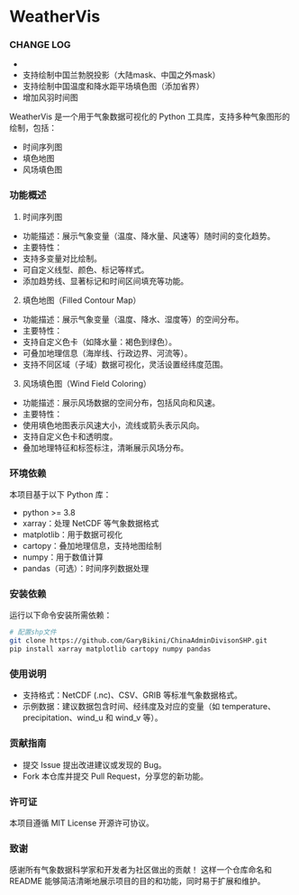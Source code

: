 # WeatherVis

### CHANGE LOG
- 
- 支持绘制中国兰勃脱投影（大陆mask、中国之外mask） 
- 支持绘制中国温度和降水距平场填色图（添加省界）
- 增加风羽时间图


WeatherVis 是一个用于气象数据可视化的 Python 工具库，支持多种气象图形的绘制，包括：
 - 时间序列图
 - 填色地图
 - 风场填色图

### 功能概述
1. 时间序列图
 - 功能描述：展示气象变量（温度、降水量、风速等）随时间的变化趋势。
 - 主要特性：
 - 支持多变量对比绘制。
 - 可自定义线型、颜色、标记等样式。
 - 添加趋势线、显著标记和时间区间填充等功能。

2. 填色地图（Filled Contour Map）
 - 功能描述：展示气象变量（温度、降水、湿度等）的空间分布。
 - 主要特性：
 - 支持自定义色卡（如降水量：褐色到绿色）。
 - 可叠加地理信息（海岸线、行政边界、河流等）。
 - 支持不同区域（子域）数据可视化，灵活设置经纬度范围。

3. 风场填色图（Wind Field Coloring）
 - 功能描述：展示风场数据的空间分布，包括风向和风速。
 - 主要特性：
 - 使用填色地图表示风速大小，流线或箭头表示风向。
 - 支持自定义色卡和透明度。
 - 叠加地理特征和标签标注，清晰展示风场分布。

### 环境依赖
本项目基于以下 Python 库：
 - python >= 3.8
 - xarray：处理 NetCDF 等气象数据格式
 - matplotlib：用于数据可视化
 - cartopy：叠加地理信息，支持地图绘制
 - numpy：用于数值计算
 - pandas（可选）：时间序列数据处理

### 安装依赖
运行以下命令安装所需依赖：
```bash
# 配置shp文件
git clone https://github.com/GaryBikini/ChinaAdminDivisonSHP.git
pip install xarray matplotlib cartopy numpy pandas
```

### 使用说明
 - 支持格式：NetCDF (.nc)、CSV、GRIB 等标准气象数据格式。
 - 示例数据：建议数据包含时间、经纬度及对应的变量（如 temperature、precipitation、wind_u 和 wind_v 等）。



### 贡献指南
 - 提交 Issue 提出改进建议或发现的 Bug。
 - Fork 本仓库并提交 Pull Request，分享您的新功能。

### 许可证
本项目遵循 MIT License 开源许可协议。

### 致谢
感谢所有气象数据科学家和开发者为社区做出的贡献！
这样一个仓库命名和 README 能够简洁清晰地展示项目的目的和功能，同时易于扩展和维护。
